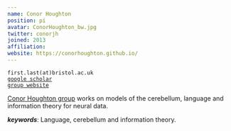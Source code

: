 ```yaml
---
name: Conor Houghton
position: pi
avatar: ConorHoughton_bw.jpg
twitter: conorjh
joined: 2013
affiliation: 
website: https://conorhoughton.github.io/
---
```


<!--- _Reader in Computational Neuroscience, Dept of Computer Science, SCEEM, Faculty of Engineering, University of Bristol_<br>-->

<i class="fa fa-envelope-o"></i> `first.last(at)bristol.ac.uk`<br>
<i class="fa fa-book"></i> <a href="https://scholar.google.co.uk/citations?user=VoP4kDQAAAAJ&hl=en">`google scholar`</a><br>
<i class="fa fa-link"></i> <a href="{{page.website}}">`group website`</a>

<!--**Office**<br>
Merchant Venturers Building<br>
Woodland Road<br>
Bristol, BS8 1UB, England, United Kingdom<br>-->

[Conor Houghton group](https://conorhoughton.github.io/) works on models of the cerebellum, language and information theory for neural data.

***keywords***: Language, cerebellum and information theory.